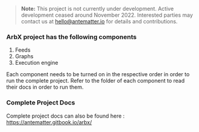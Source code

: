 > **Note:** This project is not currently under development. Active development ceased around November 2022. Interested parties may contact us at hello@antematter.io for details and contributions.

### ArbX project has the following components 
1. Feeds
2. Graphs
3. Execution engine

Each component needs to be turned on in the respective order in order to run the complete project. Refer to the folder of each component to read their docs in order to run them.

### Complete Project Docs
Complete project docs can also be found here : 
https://antematter.gitbook.io/arbx/
